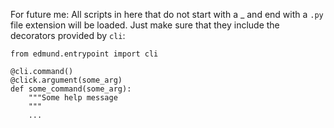 For future me: All scripts in here that do not start with a _ and end with a `.py` file extension will be loaded. Just make sure that they include the decorators provided by `cli`:

```
from edmund.entrypoint import cli

@cli.command()
@click.argument(some_arg)
def some_command(some_arg):
    """Some help message
    """
    ...
```
